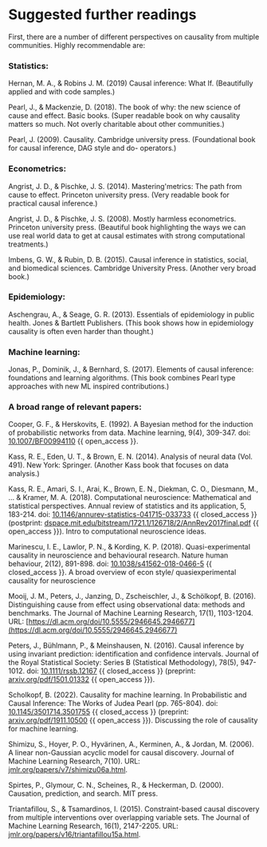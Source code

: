 # Suggested further readings

First, there are a number of different perspectives on causality from multiple communities.
Highly recommendable are:

### Statistics:

Hernan, M. A., & Robins J. M. (2019) Causal inference: What If. (Beautifully applied and with code samples.)

Pearl, J., & Mackenzie, D. (2018). The book of why: the new science of cause and effect. Basic books. (Super readable book on why causality matters so much. Not overly charitable about other communities.)

Pearl, J. (2009). Causality. Cambridge university press. (Foundational book for causal inference, DAG style and do- operators.)

### Econometrics:

Angrist, J. D., & Pischke, J. S. (2014). Mastering'metrics: The path from cause to effect. Princeton university press. (Very readable book for practical causal inference.)

Angrist, J. D., & Pischke, J. S. (2008). Mostly harmless econometrics. Princeton university press. (Beautiful book highlighting the ways we can use real world data to get at causal estimates with strong computational treatments.)

Imbens, G. W., & Rubin, D. B. (2015). Causal inference in statistics, social, and biomedical sciences. Cambridge University Press. (Another very broad book.)

### Epidemiology:

Aschengrau, A., & Seage, G. R. (2013). Essentials of epidemiology in public health. Jones & Bartlett Publishers. (This book shows how in epidemiology causality is often even harder than thought.)

### Machine learning:

Jonas, P., Dominik, J., & Bernhard, S. (2017). Elements of causal inference: foundations and learning algorithms. (This book combines Pearl type approaches with new ML inspired contributions.)

### A broad range of relevant papers:
Cooper, G. F., & Herskovits, E. (1992). A Bayesian method for the induction of probabilistic networks from data. Machine learning, 9(4), 309-347. doi: [10.1007/BF00994110](https://doi.org/10.1007/BF00994110) {{ open_access }}.

Kass, R. E., Eden, U. T., & Brown, E. N. (2014). Analysis of neural data (Vol. 491). New York: Springer. (Another Kass book that focuses on data analysis.)

Kass, R. E., Amari, S. I., Arai, K., Brown, E. N., Diekman, C. O., Diesmann, M., ... & Kramer, M. A. (2018). Computational neuroscience: Mathematical and statistical perspectives. Annual review of statistics and its application, 5, 183-214. doi: [10.1146/annurev-statistics-041715-033733](https://doi.org/10.1146/annurev-statistics-041715-033733) {{ closed_access }} (postprint: [dspace.mit.edu/bitstream/1721.1/126718/2/AnnRev2017final.pdf](https://dspace.mit.edu/bitstream/1721.1/126718/2/AnnRev2017final.pdf) {{ open_access }}). Intro to computational neuroscience ideas.

Marinescu, I. E., Lawlor, P. N., & Kording, K. P. (2018). Quasi-experimental causality in neuroscience and behavioural research. Nature human behaviour, 2(12), 891-898. doi: [10.1038/s41562-018-0466-5](https://doi.org/10.1038/s41562-018-0466-5) {{ closed_access }}. A broad overview of econ style/ quasiexperimental causality for neuroscience

Mooij, J. M., Peters, J., Janzing, D., Zscheischler, J., & Schölkopf, B. (2016). Distinguishing cause from effect using observational data: methods and benchmarks. The Journal of Machine Learning Research, 17(1), 1103-1204. URL: [https://dl.acm.org/doi/10.5555/2946645.2946677](https://dl.acm.org/doi/10.5555/2946645.2946677)

Peters, J., Bühlmann, P., & Meinshausen, N. (2016). Causal inference by using invariant prediction: identification and confidence intervals. Journal of the Royal Statistical Society: Series B (Statistical Methodology), 78(5), 947-1012. doi: [10.1111/rssb.12167](https://doi.org/10.1111/rssb.12167) {{ closed_access }} (preprint: [arxiv.org/pdf/1501.01332](http://arxiv.org/pdf/1501.01332) {{ open_access }}).

Scholkopf, B. (2022). Causality for machine learning. In Probabilistic and Causal Inference: The Works of Judea Pearl (pp. 765-804). doi: [10.1145/3501714.3501755](https://doi.org/10.1145/3501714.3501755) {{ closed_access }} (preprint: [arxiv.org/pdf/1911.10500](http://arxiv.org/pdf/1911.10500) {{ open_access }}). Discussing the role of causality for machine learning.

Shimizu, S., Hoyer, P. O., Hyvärinen, A., Kerminen, A., & Jordan, M. (2006). A linear non-Gaussian acyclic model for causal discovery. Journal of Machine Learning Research, 7(10). URL: [jmlr.org/papers/v7/shimizu06a.html](https://www.jmlr.org/papers/v7/shimizu06a.html).

Spirtes, P., Glymour, C. N., Scheines, R., & Heckerman, D. (2000). Causation, prediction, and search. MIT press.

Triantafillou, S., & Tsamardinos, I. (2015). Constraint-based causal discovery from multiple interventions over overlapping variable sets. The Journal of Machine Learning Research, 16(1), 2147-2205. URL: [jmlr.org/papers/v16/triantafillou15a.html](https://www.jmlr.org/papers/v16/triantafillou15a.html).
